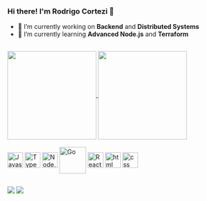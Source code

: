 ### Hi there! I'm Rodrigo Cortezi 👋

- 🔭 I’m currently working on **Backend** and **Distributed Systems**
- 🌱 I’m currently learning **Advanced Node.js** and **Terraform**

##

<div>
  <a href="https://github.com/rodrigovcortezi">
    <img align="center" height="200" src="https://github-readme-stats-murex-xi-61.vercel.app/api?username=rodrigovcortezi&include_all_commits=true&show_icons=true&line_height=27&hide=stars&theme=aura&custom_title=Rodrigo%20Cortezi's%20GitHub%20Stats" />
  </a>
  <a href="https://github.com/rodrigovcortezi">
    <img align="center" height="200" src="https://github-readme-stats-murex-xi-61.vercel.app/api/top-langs/?username=rodrigovcortezi&theme=aura&layout=compact&hide_progress=true&langs_count=8&hide=html,css,vue,java,ruby" />
  </a>
</div>

<div style="display: inline_block"><br>
  <img align="center" alt="Javascript" height="35" src="https://cdn.jsdelivr.net/gh/devicons/devicon/icons/javascript/javascript-original.svg" />
  <img align="center" alt="Typescript" height="35" src="https://cdn.jsdelivr.net/gh/devicons/devicon/icons/typescript/typescript-original.svg" />
  <img align="center" alt="Node.JS" height="35" src="https://cdn.jsdelivr.net/gh/devicons/devicon/icons/nodejs/nodejs-original.svg" />
  <img align="center" alt="Go" height="60" src="https://cdn.jsdelivr.net/gh/devicons/devicon/icons/go/go-original-wordmark.svg" />
  <img align="center" alt="React" height="35" src="https://cdn.jsdelivr.net/gh/devicons/devicon/icons/react/react-original.svg" />
  <img align="center" alt="html" height="35" src="https://cdn.jsdelivr.net/gh/devicons/devicon/icons/html5/html5-original.svg" />
  <img align="center" alt="css" height="35" src="https://cdn.jsdelivr.net/gh/devicons/devicon/icons/css3/css3-original.svg" />
</div>

##

<div>
  <a href="https://www.linkedin.com/in/rodrigo-cortezi" target="_blank"><img src="https://img.shields.io/badge/-LinkedIn-%230077B5?style=for-the-badge&logo=linkedin&logoColor=white" target="_blank"></a>
  <a href = "mailto:rodrigovcortezi@gmail.com"><img src="https://img.shields.io/badge/-Gmail-%23333?style=for-the-badge&logo=gmail&logoColor=white" target="_blank"></a>
</div>
